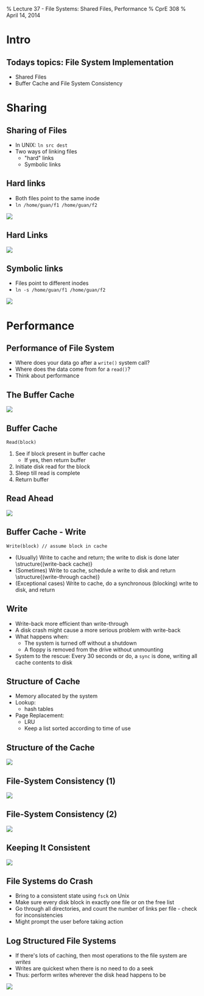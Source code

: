 % Lecture 37 -  File Systems: Shared Files, Performance
% CprE 308
% April 14, 2014

# Intro

## Todays topics: File System Implementation

 - Shared Files
 - Buffer Cache and File System Consistency

# Sharing

## Sharing of Files
 - In UNIX: `ln src dest`
 - Two ways of linking files
    - "hard" links
    - Symbolic links

## Hard links
 - Both files point to the same inode
 - `ln /home/guan/f1 /home/guan/f2`

![](img/hard_links.png)

## Hard Links
<!---
Removal: C can 'delete' it, but it still exists to user B.
May be good or bad depending on how you want it.
-->
![](img/hard_links2.png)

## Symbolic links
<!---
If owner deletes it, file is truly destroyed.  Second user will not be able to use it because system can't find the file.

Also, overhead of symbolic link because you have to follow the full path.
-->
 - Files point to different inodes
 - `ln -s /home/guan/f1 /home/guan/f2`

![](img/symbolic_links.png)

# Performance

## Performance of File System
 - Where does your data go after a `write()` system call?
 - Where does the data come from for a `read()`?
 - Think about performance

## The Buffer Cache
![](img/buffer_cache.png)

## Buffer Cache
`Read(block)`

 1. See if block present in buffer cache
    - If yes, then return buffer
 2. Initiate disk read for the block
 3. Sleep till read is complete
 4. Return buffer

## Read Ahead
<!---
Computer may intelligently decide if reading in "sequential access mode" or "random access mode" to see if it should continue doing it.  If random access, then reading ahead is not helpful (and actually hurtful).
-->
![](img/read_ahead.png)

## Buffer Cache - Write
<!---
Write-back on UNIX, write-through on old Windows.
-->
`Write(block) // assume block in cache`

 - (Usually) Write to cache and return; the write to disk is done later \structure{(write-back cache)}
 - (Sometimes) Write to cache, schedule a write to disk and return \structure{(write-through cache)}
 - (Exceptional cases) Write to cache, do a synchronous (blocking) write to disk, and return

## Write
 - Write-back more efficient than write-through
 - A disk crash might cause a more serious problem with write-back
 - What happens when:
    - The system is turned off without a shutdown
    - A floppy is removed from the drive without unmounting
 - System to the rescue: Every 30 seconds or do, a `sync` is done, writing all cache contents to disk

## Structure of Cache
 - Memory allocated by the system
 - Lookup:
    - hash tables
 - Page Replacement:
    - LRU
    - Keep a list sorted according to time of use

## Structure of the Cache
![](img/cache_structure.png)

## File-System Consistency (1)
![](img/consistency.png)

## File-System Consistency (2)
![](img/consistency2.png)

## Keeping It Consistent
<!---
Point, sometimes things get messed up - check!
Also, journaling file systems.

In practice, use modified LRU.  Put blocks to use again near end
-->
![](img/consistency3.png)

## File Systems do Crash
 - Bring to a consistent state using `fsck` on Unix
 - Make sure every disk block in exactly one file or on the free list
 - Go through all directories, and count the number of links per file - check for inconsistencies
 - Might prompt the user before taking action

## Log Structured File Systems
<!---
Introduce to show variety, and options.
Mention cleaner - like circular buffer.
Way better for lots of short writes, and as good for reading and long writes.  However, still complex and not compatible with existing file systems so not widely used.
-->
 - If there's lots of caching, then most operations to the file system are *writes*
 - Writes are quickest when there is no need to do a seek
 - Thus: perform writes wherever the disk head happens to be

![](img/log.png)
